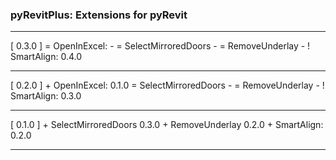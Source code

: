 ### pyRevitPlus: Extensions for pyRevit

-------------------------------------------------------------

[ 0.3.0 ]
    = OpenInExcel:          -
    = SelectMirroredDoors   -
    = RemoveUnderlay        -
    ! SmartAlign:           0.4.0

-------------------------------------------------------------

[ 0.2.0 ]
    + OpenInExcel:          0.1.0
    = SelectMirroredDoors   -
    = RemoveUnderlay        -
    ! SmartAlign:           0.3.0


-------------------------------------------------------------

[ 0.1.0 ]
    + SelectMirroredDoors   0.3.0
    + RemoveUnderlay        0.2.0
    + SmartAlign:           0.2.0

-------------------------------------------------------------
